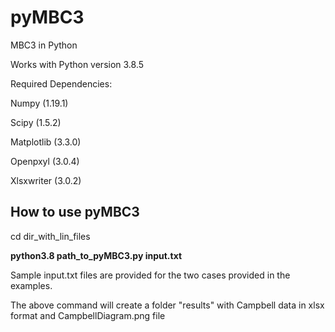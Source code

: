 # pyMBC3
MBC3 in Python

Works with Python version 3.8.5

Required Dependencies:

Numpy (1.19.1)

Scipy (1.5.2)

Matplotlib (3.3.0)

Openpxyl (3.0.4)

Xlsxwriter (3.0.2)

## How to use pyMBC3

cd dir_with_lin_files

__python3.8 path_to_pyMBC3.py input.txt__

Sample input.txt files are provided for the two cases provided in the examples.

The above command will create a folder "results" with Campbell data in xlsx format and CampbellDiagram.png file
